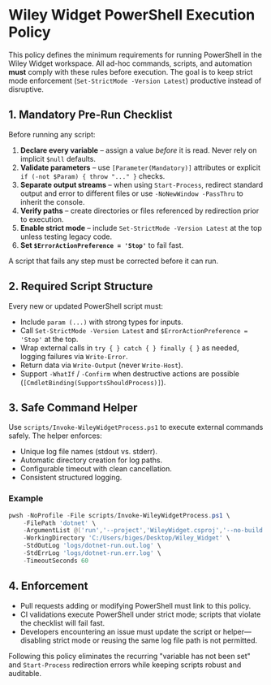 # Wiley Widget PowerShell Execution Policy

This policy defines the minimum requirements for running PowerShell in the Wiley Widget workspace. All ad-hoc commands, scripts, and automation **must** comply with these rules before execution. The goal is to keep strict mode enforcement (`Set-StrictMode -Version Latest`) productive instead of disruptive.

## 1. Mandatory Pre-Run Checklist

Before running any script:

1. **Declare every variable** – assign a value *before* it is read. Never rely on implicit `$null` defaults.
2. **Validate parameters** – use `[Parameter(Mandatory)]` attributes or explicit `if (-not $Param) { throw "..." }` checks.
3. **Separate output streams** – when using `Start-Process`, redirect standard output and error to different files or use `-NoNewWindow -PassThru` to inherit the console.
4. **Verify paths** – create directories or files referenced by redirection prior to execution.
5. **Enable strict mode** – include `Set-StrictMode -Version Latest` at the top unless testing legacy code.
6. **Set `$ErrorActionPreference = 'Stop'`** to fail fast.

A script that fails any step must be corrected before it can run.

## 2. Required Script Structure

Every new or updated PowerShell script must:

- Include `param (...)` with strong types for inputs.
- Call `Set-StrictMode -Version Latest` and `$ErrorActionPreference = 'Stop'` at the top.
- Wrap external calls in `try { } catch { } finally { }` as needed, logging failures via `Write-Error`.
- Return data via `Write-Output` (never `Write-Host`).
- Support `-WhatIf` / `-Confirm` when destructive actions are possible (`[CmdletBinding(SupportsShouldProcess)]`).

## 3. Safe Command Helper

Use `scripts/Invoke-WileyWidgetProcess.ps1` to execute external commands safely. The helper enforces:

- Unique log file names (stdout vs. stderr).
- Automatic directory creation for log paths.
- Configurable timeout with clean cancellation.
- Consistent structured logging.

### Example

```powershell
pwsh -NoProfile -File scripts/Invoke-WileyWidgetProcess.ps1 \
    -FilePath 'dotnet' \
    -ArgumentList @('run','--project','WileyWidget.csproj','--no-build') \
    -WorkingDirectory 'C:/Users/biges/Desktop/Wiley_Widget' \
    -StdOutLog 'logs/dotnet-run.out.log' \
    -StdErrLog 'logs/dotnet-run.err.log' \
    -TimeoutSeconds 60
```

## 4. Enforcement

- Pull requests adding or modifying PowerShell must link to this policy.
- CI validations execute PowerShell under strict mode; scripts that violate the checklist will fail fast.
- Developers encountering an issue must update the script or helper—disabling strict mode or reusing the same log file path is not permitted.

Following this policy eliminates the recurring "variable has not been set" and `Start-Process` redirection errors while keeping scripts robust and auditable.
